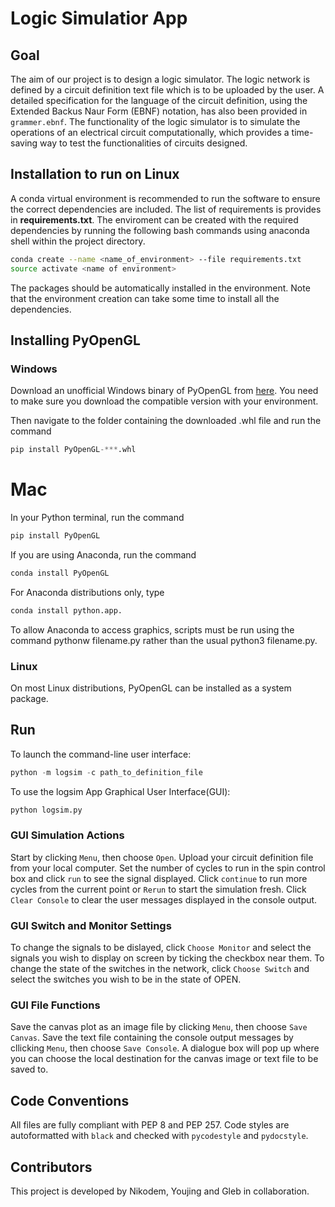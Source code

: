 # Logic Simulatior App

## Goal
The aim of our project is to design a logic simulator. The logic network is defined by a circuit definition text file which is to be uploaded by the user. A detailed specification for the language of the circuit definition, using the Extended Backus Naur Form (EBNF) notation, has also been provided in `grammer.ebnf`. The functionality of the logic simulator is to simulate the operations of an electrical circuit computationally, which provides a time-saving way to test the functionalities of circuits designed.



## Installation to run on Linux

A conda virtual environment is recommended to run the software to ensure the correct dependencies are included. The list of requirements is provides in **requirements.txt**. The enviroment can be created with the required dependencies by running the following bash commands using anaconda shell within the project directory.


```bash
conda create --name <name_of_environment> --file requirements.txt
source activate <name of environment>
```
The packages should be automatically installed in the environment. Note that the environment creation can take some time to install all the dependencies.


## Installing PyOpenGL
### Windows
Download an unofficial Windows binary of PyOpenGL from [here](https://www.lfd.uci.edu/~gohlke/pythonlibs/#pyopengl). You need to make sure you download the compatible version with your environment.  

Then navigate to the folder containing the downloaded .whl file and run the command 
```python
pip install PyOpenGL-***.whl
```

# Mac
In your Python terminal, run the command 
```python
pip install PyOpenGL
```
If you are using Anaconda, run the command
```python
conda install PyOpenGL
```
For Anaconda distributions only, type 
```python
conda install python.app. 
```
To allow Anaconda to access graphics, scripts must be run using the command pythonw filename.py rather than the usual python3 filename.py.

### Linux
On most Linux distributions, PyOpenGL can be installed as a system package.

## Run

To launch the command-line user interface:

```python
python -m logsim -c path_to_definition_file

```

To use the logsim App Graphical User Interface(GUI):

```python
python logsim.py
```
### GUI Simulation Actions
Start by clicking `Menu`, then choose `Open`. Upload your circuit definition file from your local computer.
Set the number of cycles to run in the spin control box and click `run` to see the signal displayed.
Click `continue` to run more cycles from the current point or `Rerun` to start the simulation fresh. Click `Clear Console` to clear the user messages displayed in the console output.

### GUI Switch and Monitor Settings
To change the signals to be dislayed, click `Choose Monitor` and select the signals you wish to display on screen by ticking the checkbox near them. To change the state of the switches in the network, click `Choose Switch` and select the switches you wish to be in the state of OPEN.

### GUI File Functions
Save the canvas plot as an image file by clicking `Menu`, then choose `Save Canvas`. Save the text file containing the console output messages by cllicking `Menu`, then choose `Save Console`. A dialogue box will pop up where you can choose the local destination for the canvas image or text file to be saved to.

## Code Conventions
All files are fully compliant with PEP 8 and PEP 257. Code styles are autoformatted with `black` and checked with `pycodestyle` and `pydocstyle`.

## Contributors
This project is developed by Nikodem, Youjing and Gleb in collaboration.

